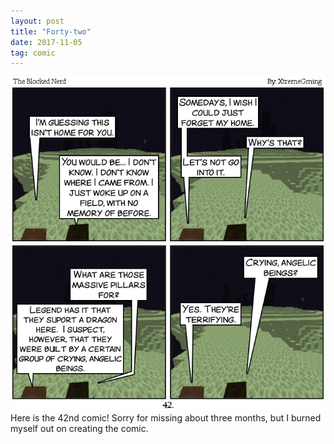 ```yaml
---
layout: post
title: "Forty-two"
date: 2017-11-05
tag: comic
---
```

<img src="/comics/comic42.png" alt="42" class="inline" />
Here is the 42nd comic! Sorry for missing about three months, but I burned myself out on creating the comic.
